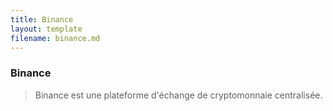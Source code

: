 ```yaml
---
title: Binance
layout: template
filename: binance.md
--- 
```


### Binance

> Binance est une plateforme d'échange de cryptomonnaie centralisée.